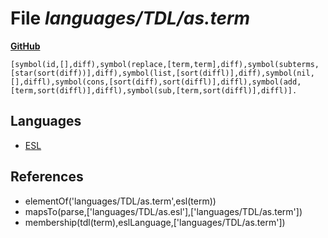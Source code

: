 # File _languages/TDL/as.term_
**[GitHub](https://github.com/softlang/yas/blob/master/languages/TDL/as.term)**
```
[symbol(id,[],diff),symbol(replace,[term,term],diff),symbol(subterms,[star(sort(diff))],diff),symbol(list,[sort(diffl)],diff),symbol(nil,[],diffl),symbol(cons,[sort(diff),sort(diffl)],diffl),symbol(add,[term,sort(diffl)],diffl),symbol(sub,[term,sort(diffl)],diffl)].
```

## Languages
* [ESL](../languages/ESL.md)

## References
* elementOf('languages/TDL/as.term',esl(term))
* mapsTo(parse,['languages/TDL/as.esl'],['languages/TDL/as.term'])
* membership(tdl(term),eslLanguage,['languages/TDL/as.term'])
